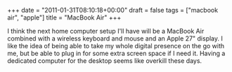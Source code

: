 +++
date = "2011-01-31T08:10:18+00:00"
draft = false
tags = ["macbook air", "apple"]
title = "MacBook Air"
+++
<p>I think the next home computer setup I'll have will be a MacBook Air combined with a wireless keyboard and mouse and an Apple 27" display. I like the idea of being able to take my whole digital presence on the go with me, but be able to plug in for some extra screen space if I need it. Having a dedicated computer for the desktop seems like overkill these days.</p>
